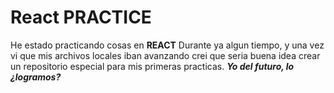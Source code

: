 # React PRACTICE

He estado practicando cosas en **REACT** Durante ya algun tiempo, y una vez vi que mis archivos locales iban avanzando crei que seria buena idea crear un repositorio especial para mis primeras practicas. ***Yo del futuro, lo ¿logramos?***

